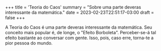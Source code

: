 +++
title = 'Teoria do Caos'
summary = "Sobre uma parte deveras interessante da matemática."
date = 2023-02-23T22:51:17-03:00
draft = false
+++

A Teoria do Caos é uma parte deveras interessante da matemática. Seu conceito
mais popular é, de longe, o "Efeito Borboleta". Perceber-se-á tal efeito
bastante ao conversar com gente. Isso, pois, caso erre, torna-te a pior pessoa
do mundo.
